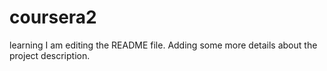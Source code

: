 # coursera2
learning
I am editing the README file. Adding some more details about the project description.
